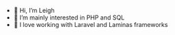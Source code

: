 - 👋 Hi, I’m Leigh
- 👀 I’m mainly interested in PHP and SQL
- 🌱 I love working with Laravel and Laminas frameworks
